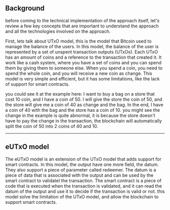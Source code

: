 ## Background

before coming to the technical implementation of the approach itself, let's review a few key concepts that are important to understand the approach and all the technologies involved on the approach.

First, lets talk about UTxO model, this is the model that Bitcoin used to manage the balance of the users. In this model, the balance of the user is represented by a set of unspent transaction outputs (UTxOs). Each UTxO has an amount of coins and a reference to the transaction that created it. It work like a cash system, where you have a set of coins and you can spend them by giving them to someone else. When you spend a coin, you need to spend the whole coin, and you will receive a new coin as change. This model is very simple and efficient, but it has some limitations, like the lack of support for smart contracts.

you could see it at the example here:
I want to buy a bag on a store that cost 10 coin, and I have a coin of 50. I will give the store the coin of 50, and the store will give me a coin of 40 as change and the bag. In the end, I have a coin of 40 with the bag and the store has a coin of 10. you might see the change in the example is quite abnormal, it is because the store doesn't have to pay the change in the transaction, the blockchain will automatically split the coin of 50 into 2 coins of 40 and 10.

---

## eUTxO model

The eUTxO model is an extension of the UTxO model that adds support for smart contracts. In this model, the output have one more field, the datum. They also support a piece of parameter called redeemer. The datum is a piece of data that is associated with the output and can be used by the smart contract to validateI the transaction. The smart contract is a piece of code that is executed when the transaction is validated, and it can read the datum of the output and use it to decide if the transaction is valid or not. this model solve the limitation of the UTxO model, and allow the blockchain to support smart contracts.
